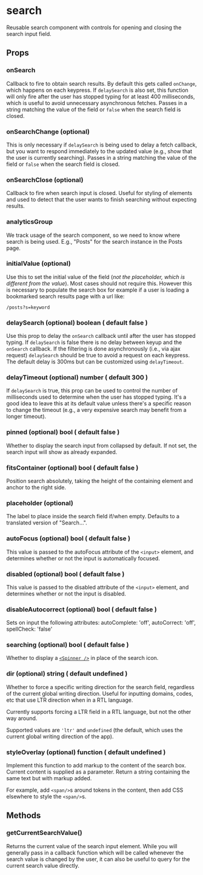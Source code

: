 search
======

Reusable search component with controls for opening and closing the search input field.

## Props

### onSearch
Callback to fire to obtain search results. By default this gets called `onChange`, which happens on each keypress. If `delaySearch` is also set, this function will only fire after the user has stopped typing for at least 400 milliseconds, which is useful to avoid unnecessary asynchronous fetches. Passes in a string matching the value of the field or `false` when the search field is closed.

### onSearchChange (optional)
This is only necessary if `delaySearch` is being used to delay a fetch callback, but you want to respond immediately to the updated value (e.g., show that the user is currently searching). Passes in a string matching the value of the field or `false` when the search field is closed.

### onSearchClose (optional)
Callback to fire when search input is closed. Useful for styling of elements and used
to detect that the user wants to finish searching without expecting results.

### analyticsGroup
We track usage of the search component, so we need to know where search is being used. E.g., "Posts" for the search instance in the Posts page.

### initialValue (optional)
Use this to set the initial value of the field (_not the placeholder, which is different from the value_). Most cases should not require this. However this is necessary to populate the search box for example if a user is loading a bookmarked search results page with a url like:

`/posts?s=keyword`

### delaySearch (optional) boolean ( default false )
Use this prop to delay the `onSearch` callback until after the user has stopped typing. If `delaySearch` is false there is no delay between keyup and the `onSearch` callback. If the filtering is done asynchronously (i.e., via ajax request) `delaySearch` should be true to avoid a request on each keypress. The default delay is 300ms but can be customized using `delayTimeout`.

### delayTimeout (optional) number ( default 300 )
If `delaySearch` is true, this prop can be used to control the number of milliseconds used to determine when the user has stopped typing. It's a good idea to leave this at its default value unless there's a specific reason to change the timeout (e.g., a very expensive search may benefit from a longer timeout).

### pinned (optional) bool ( default false )
Whether to display the search input from collapsed by default. If not set, the search input will show as already expanded.

### fitsContainer (optional) bool ( default false )
Position search absolutely, taking the height of the containing element and anchor to the right side.

### placeholder (optional)
The label to place inside the search field if/when empty. Defaults to a translated version of "Search…".

### autoFocus (optional) bool ( default false )
This value is passed to the autoFocus attribute of the `<input>` element, and determines whether or not the input is automatically focused.

### disabled (optional) bool ( default false )
This value is passed to the disabled attribute of the `<input>` element, and determines whether or not the input is disabled.

### disableAutocorrect (optional) bool ( default false )
Sets on input the following attributes: autoComplete: 'off', autoCorrect: 'off', spellCheck: 'false'

### searching (optional) bool ( default false )
Whether to display a [`<Spinner />`](../spinner/) in place of the search icon.

### dir (optional) string ( default undefined )
Whether to force a specific writing direction for the search field, regardless of the current global writing direction. Useful for inputting domains, codes, etc that use LTR direction when in a RTL language.

Currently supports forcing a LTR field in a RTL language, but not the other way around.

Supported values are `'ltr'` and `undefined` (the default, which uses the current global writing direction of the app).

### styleOverlay (optional) function ( default undefined )
Implement this function to add markup to the content of the search box. Current content is supplied as a parameter. Return a string containing the same text but with markup added.

For example, add `<span/>`s around tokens in the content, then add CSS elsewhere to style the `<span/>`s.

## Methods

### getCurrentSearchValue()
Returns the current value of the search input element. While you will generally pass in a callback function which will be called whenever the search value is changed by the user, it can also be useful to query for the current search value directly.
